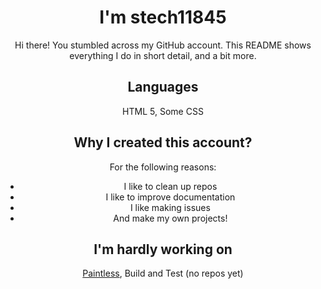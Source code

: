 <div align="center">
  <h1>I'm stech11845</h1>
  Hi there! You stumbled across my GitHub account. This README shows everything I do in short detail, and a bit more.
  
  ## Languages
HTML 5, Some CSS
## Why I created this account?
For the following reasons:
- I like to clean up repos
- I like to improve documentation
- I like making issues
- And make my own projects!
## I'm hardly working on
[Paintless](https://github.com/stech11845/Paintless), Build and Test (no repos yet)
<!---
stech11845/stech11845 is a ✨ special ✨ repository because its `README.md` (this file) appears on your GitHub profile.
You can click the Preview link to take a look at your changes.
--->
